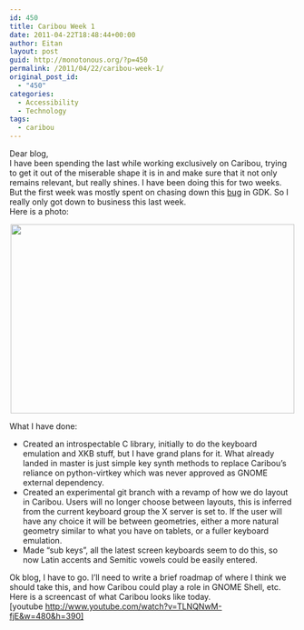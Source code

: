 ```yaml
---
id: 450
title: Caribou Week 1
date: 2011-04-22T18:48:44+00:00
author: Eitan
layout: post
guid: http://monotonous.org/?p=450
permalink: /2011/04/22/caribou-week-1/
original_post_id:
  - "450"
categories:
  - Accessibility
  - Technology
tags:
  - caribou
---
```

Dear blog,  
I have been spending the last while working exclusively on Caribou, trying to get it out of the miserable shape it is in and make sure that it not only remains relevant, but really shines. I have been doing this for two weeks. But the first week was mostly spent on chasing down this [bug](https://bugzilla.gnome.org/show_bug.cgi?id=647729) in GDK. So I really only got down to business this last week.  
Here is a photo:

<p style="text-align:center;">
  <img class="aligncenter" title="Weather over Port Townsend" src="http://farm6.static.flickr.com/5142/5644079081_a7473371b6.jpg" alt="" width="500" height="333" />
</p>

What I have done:

  * Created an introspectable C library, initially to do the keyboard emulation and XKB stuff, but I have grand plans for it. What already landed in master is just simple key synth methods to replace Caribou&#8217;s reliance on python-virtkey which was never approved as GNOME external dependency.
  * Created an experimental git branch with a revamp of how we do layout in Caribou. Users will no longer choose between layouts, this is inferred from the current keyboard group the X server is set to. If the user will have any choice it will be between geometries, either a more natural geometry similar to what you have on tablets, or a fuller keyboard emulation.
  * Made &#8220;sub keys&#8221;, all the latest screen keyboards seem to do this, so now Latin accents and Semitic vowels could be easily entered.

Ok blog, I have to go. I&#8217;ll need to write a brief roadmap of where I think we should take this, and how Caribou could play a role in GNOME Shell, etc.  
Here is a screencast of what Caribou looks like today.  
[youtube http://www.youtube.com/watch?v=TLNQNwM-fjE&w=480&h=390]